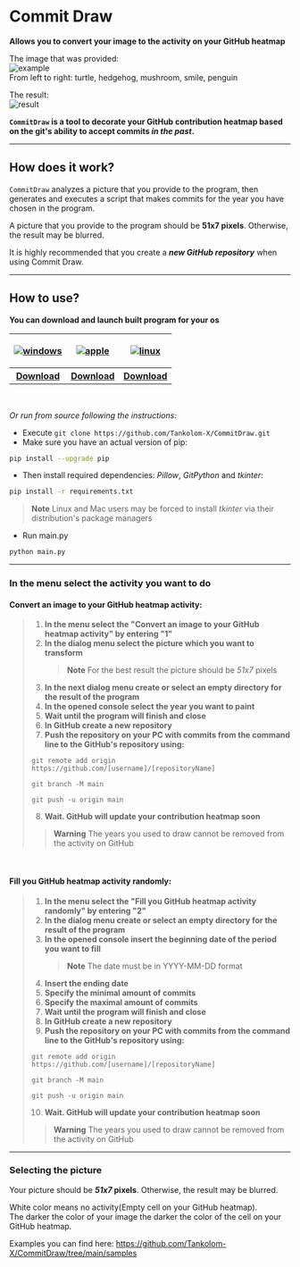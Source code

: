 # Commit Draw

**Allows you to convert your image to the activity on your GitHub heatmap**

The image that was provided:\
![example](https://github.com/Tankolom-X/CommitDraw/blob/main/media/example.png?raw=True "example") \
From left to right: turtle, hedgehog, mushroom, smile, penguin

The result:\
![result](https://github.com/Tankolom-X/CommitDraw/blob/main/media/result.png?raw=True "result")


**`CommitDraw` is a tool to decorate your GitHub contribution heatmap
based on the git's ability to accept commits _in the past_.**

---

## How does it work?
`CommitDraw` analyzes a picture that you provide to the
program, then generates and executes a script that makes commits
for the year you have chosen in the program.

A picture that you provide to the program should be **51x7 pixels**. Otherwise, the result may be blurred.

It is highly recommended that you create a ***new GitHub repository*** when using Commit Draw.

---

## How to use?
**You can download and launch built program for your os**
   <table>
      <thead>
         <th>
            <p align="center">
               <a href="https://github.com/Tankolom-X/CommitDraw/blob/main/build/windows/CommitDraw.exe?raw=True" target="_blank">
                  <picture>
                     <source media="(prefers-color-scheme: dark)" srcset="https://github.com/Tankolom-X/CommitDraw/blob/main/media/os_icons/windows_white.png">
                     <source media="(prefers-color-scheme: light)" srcset="https://github.com/Tankolom-X/CommitDraw/blob/main/media/os_icons/windows.png">
                     <img alt="windows" src="https://github.com/Tankolom-X/CommitDraw/blob/main/media/os_icons/windows.png">
                  </picture>
               </a>
            </p>
         </th>
         <th>
            <p align="center">
               <a href="https://github.com/Tankolom-X/CommitDraw/blob/main/build/macos/CommitDraw?raw=True" target="_blank">
                  <picture>
                     <source media="(prefers-color-scheme: dark)" srcset="https://github.com/Tankolom-X/CommitDraw/blob/main/media/os_icons/apple_white.png">
                     <source media="(prefers-color-scheme: light)" srcset="https://github.com/Tankolom-X/CommitDraw/blob/main/media/os_icons/apple.png">
                     <img alt="apple" src="https://github.com/Tankolom-X/CommitDraw/blob/main/media/os_icons/apple.png">
                  </picture>
               </a>
            </p>
         </th>
         <th>
            <p align="center">
               <a href="https://github.com/Tankolom-X/CommitDraw/blob/main/build/linux/CommitDraw?raw=True" target="_blank">
                  <picture>
                     <source media="(prefers-color-scheme: dark)" srcset="https://github.com/Tankolom-X/CommitDraw/blob/main/media/os_icons/linux_white.png">
                     <source media="(prefers-color-scheme: light)" srcset="https://github.com/Tankolom-X/CommitDraw/blob/main/media/os_icons/linux.png">
                     <img alt="linux" src="https://github.com/Tankolom-X/CommitDraw/blob/main/media/os_icons/linux.png">
                  </picture>
               </a>
            </p>
         </th>
      </thead>
      <tbody>
         <th>
            <a href="https://github.com/Tankolom-X/CommitDraw/blob/main/build/windows/CommitDraw.exe?raw=True">Download</a>
         </th>
         <th>
            <a href="https://github.com/Tankolom-X/CommitDraw/blob/main/build/macos/CommitDraw?raw=True">Download</a>
         </th>
         <th>
            <a href="https://github.com/Tankolom-X/CommitDraw/blob/main/build/linux/CommitDraw?raw=True">Download</a>
         </th>
      </tbody>
   </table>
   
   <br>
   
   *Or run from source following the instructions:*
   + Execute ```git clone https://github.com/Tankolom-X/CommitDraw.git```
   + Make sure you have an actual version of pip: 
   ```bash
   pip install --upgrade pip 
   ```
   + Then install required dependencies: *Pillow*, *GitPython* and *tkinter*:
   ```bash
   pip install -r requirements.txt 
   ```
   
   > **Note**
   > Linux and Mac users may be forced to install *tkinter* via their distribution's package managers
   
   + Run main.py
   ```bash
   python main.py
   ``` 

___

### In the menu select the activity you want to do

#### Convert an image to your GitHub heatmap activity:
>
>1. **In the menu select the "Convert an image to your GitHub heatmap activity" by entering "1"**
>2. **In the dialog menu select the picture which you want to transform**
>     > **Note**
>     > For the best result the picture should be _51x7_ pixels  
>3. **In the next dialog menu create or select an empty directory for the result of the program**
>4. **In the opened console select the year you want to paint**
>5. **Wait until the program will finish and close**
>6. **In GitHub create a new repository**
>7. **Push the repository on your PC with commits from the command line to the GitHub's repository using:**
>```
>git remote add origin https://github.com/[username]/[repositoryName]
>```
>```
>git branch -M main
>```
>```
>git push -u origin main
>```
>8. **Wait. GitHub will update your contribution heatmap soon**
>   > **Warning**
>   > The years you used to draw cannot be removed from the activity on GitHub

<br>

#### Fill you GitHub heatmap activity randomly:
>
>1. **In the menu select the "Fill you GitHub heatmap activity randomly" by entering "2"**
>2. **In the dialog menu create or select an empty directory for the result of the program**
>3. **In the opened console insert the beginning date of the period you want to fill**
>     > **Note**
>     > The date must be in YYYY-MM-DD format     
>4. **Insert the ending date**
>5. **Specify the minimal amount of commits**
>6. **Specify the maximal amount of commits**
>7. **Wait until the program will finish and close**
>8. **In GitHub create a new repository**
>9. **Push the repository on your PC with commits from the command line to the GitHub's repository using:**
>```
>git remote add origin https://github.com/[username]/[repositoryName]
>```
>```
>git branch -M main
>```
>```
>git push -u origin main
>```
>10. **Wait. GitHub will update your contribution heatmap soon**
>   > **Warning**
>   > The years you used to draw cannot be removed from the activity on GitHub

___

### Selecting the picture

Your picture should be **_51x7_ pixels**. Otherwise, the result may be blurred.

White color means no activity(Empty cell on your GitHub heatmap).\
The darker the color of your image the darker the color of the cell on your GitHub heatmap.

Examples you can find here: https://github.com/Tankolom-X/CommitDraw/tree/main/samples


